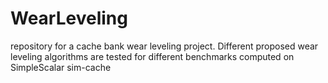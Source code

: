 # WearLeveling
repository for a cache bank wear leveling project. Different proposed wear leveling algorithms are tested for different benchmarks computed on SimpleScalar sim-cache
